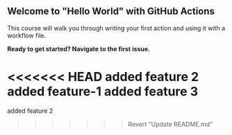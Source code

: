 ## Welcome to "Hello World" with GitHub Actions

This course will walk you through writing your first action and using it with a workflow file. 

**Ready to get started? Navigate to the first issue.**

<<<<<<< HEAD
added feature 2
added feature-1
added feature 3
=======
added feature 2
>>>>>>> Revert "Update README.md"
